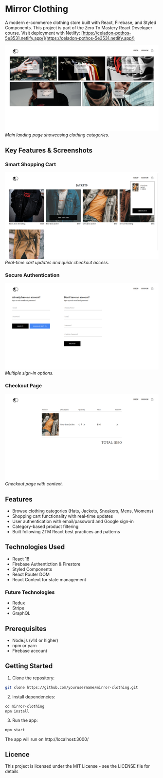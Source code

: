 # Mirror Clothing

A modern e-commerce clothing store built with React, Firebase, and Styled Components. This project is part of the Zero To Mastery React Developer course. Visit deployment with Netlify: [https://celadon-pothos-5e3531.netlify.app/](https://celadon-pothos-5e3531.netlify.app/)

![Homepage](./src/assets/screenshots/homepage.png)
_Main landing page showcasing clothing categories._

## Key Features & Screenshots

### Smart Shopping Cart

![Cart Dropdown](./src/assets/screenshots/cart.png)
_Real-time cart updates and quick checkout access._

### Secure Authentication

![Sign In Page](./src/assets/screenshots/auth.png)
_Multiple sign-in options._

### Checkout Page

![Checkout Page](./src/assets/screenshots/checkout.png)
_Checkout page with context._

## Features

- Browse clothing categories (Hats, Jackets, Sneakers, Mens, Womens)
- Shopping cart functionality with real-time updates
- User authentication with email/password and Google sign-in
- Category-based product filtering
- Built following ZTM React best practices and patterns

## Technologies Used

- React 18
- Firebase Authentiction & Firestore
- Styled Components
- React Router DOM
- React Context for state management

### Future Technologies

- Redux
- Stripe
- GraphQL

## Prerequisites

- Node.js (v14 or higher)
- npm or yarn
- Firebase account

## Getting Started

1. Clone the repository:

```bash
git clone https://github.com/yourusername/mirror-clothing.git
```

2. Install dependencies:

```
cd mirror-clothing
npm install
```

3. Run the app:

```bash
npm start
```

The app will run on http://localhost:3000/

## Licence

This project is licensed under the MIT License - see the LICENSE file for details
